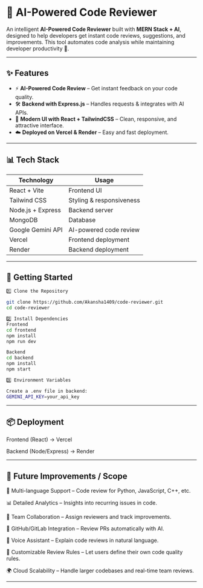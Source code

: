 # 🤖 AI-Powered Code Reviewer  

An intelligent **AI-Powered Code Reviewer** built with **MERN Stack + AI**, designed to help developers get instant code reviews, suggestions, and improvements. This tool automates code analysis while maintaining developer productivity 🚀.  

---

## ✨ Features  
- ⚡ **AI-Powered Code Review** – Get instant feedback on your code quality.  
- 🛠️ **Backend with Express.js** – Handles requests & integrates with AI APIs.  
- 🎨 **Modern UI with React + TailwindCSS** – Clean, responsive, and attractive interface.    
- ☁️ **Deployed on Vercel & Render** – Easy and fast deployment.  

---

## 📊 Tech Stack  

| **Technology**     | **Usage** |
|---------------------|-----------|
| React + Vite        | Frontend UI |
| Tailwind CSS        | Styling & responsiveness |
| Node.js + Express   | Backend server |
| MongoDB             | Database |
| Google Gemini API   | AI-powered code review |
| Vercel              | Frontend deployment |
| Render              | Backend deployment |

---

## 🚀 Getting Started  

```bash
1️⃣ Clone the Repository  

git clone https://github.com/Akansha1409/code-reviewer.git
cd code-reviewer

2️⃣ Install Dependencies
Frontend
cd frontend
npm install
npm run dev

Backend
cd backend
npm install
npm start

3️⃣ Environment Variables

Create a .env file in backend:
GEMINI_API_KEY=your_api_key
```
---

## 📦 Deployment

Frontend (React) → Vercel

Backend (Node/Express) → Render

---

## 🔮 Future Improvements / Scope

🚀 Multi-language Support – Code review for Python, JavaScript, C++, etc.

📊 Detailed Analytics – Insights into recurring issues in code.

👥 Team Collaboration – Assign reviewers and track improvements.

🔗 GitHub/GitLab Integration – Review PRs automatically with AI.

🎤 Voice Assistant – Explain code reviews in natural language.

🧩 Customizable Review Rules – Let users define their own code quality rules.

🌍 Cloud Scalability – Handle larger codebases and real-time team reviews.

---
